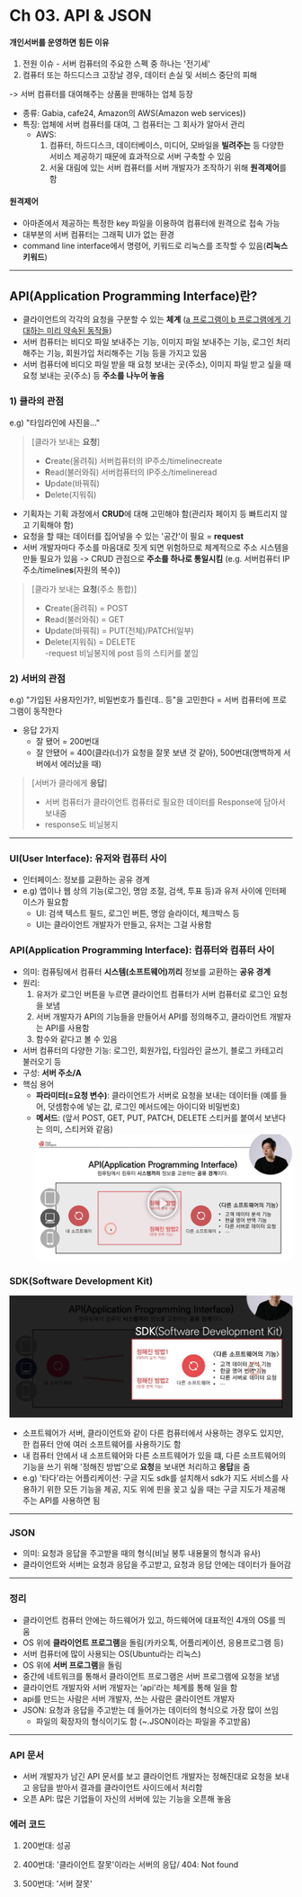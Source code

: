 # Ch 03. API & JSON
#### 개인서버를 운영하면 힘든 이유
1. 전원 이슈 - 서버 컴퓨터의 주요한 스펙 중 하나는 '전기세'
2. 컴퓨터 또는 하드디스크 고장날 경우, 데이터 손실 및 서비스 중단의 피해

-> 서버 컴퓨터를 대여해주는 상품을 판매하는 업체 등장 
- 종류: Gabia, cafe24, Amazon의 AWS(Amazon web services)) 
- 특징: 업체에 서버 컴퓨터를 대여, 그 컴퓨터는 그 회사가 알아서 관리
  - AWS: 
    1) 컴퓨터, 하드디스크, 데이터베이스, 미디어, 모바일을 **빌려주는** 등 다양한 서비스 제공하기 때문에 효과적으로 서버 구축할 수 있음
    2) 서울 대림에 있는 서버 컴퓨터를 서버 개발자가 조작하기 위해 **원격제어**를 함

#### 원격제어
- 아마존에서 제공하는 특정한 key 파일을 이용하여 컴퓨터에 원격으로 접속 가능
- 대부분의 서버 컴퓨터는 그래픽 UI가 없는 환경 
- command line interface에서 명령어, 키워드로 리눅스를 조작할 수 있음(**리눅스 키워드**)
---
## API(Application Programming Interface)란?
- 클라이언트의 각각의 요청을 구분할 수 있는 **체계** (<u>a 프로그램이 b 프로그램에게 기대하는 미리 약속된 동작들</u>)
- 서버 컴퓨터는 비디오 파일 보내주는 기능, 이미지 파일 보내주는 기능, 로그인 처리해주는 기능, 회원가입 처리해주는 기능 등을 가지고 있음
- 서버 컴퓨터에 비디오 파일 받을 때 요청 보내는 곳(주소), 이미지 파일 받고 싶을 때 요청 보내는 곳(주소) 등 **주소를 나누어 놓음**

### 1) 클라의 관점
e.g) "타임라인에 사진을..."

> [클라가 보내는 **요청**]
>- **C**reate(올려줘) 서버컴퓨터의 IP주소/timelinecreate
>- **R**ead(불러와줘) 서버컴퓨터의 IP주소/timelineread
>- **U**pdate(바꿔줘) 
>- **D**elete(지워줘)

- 기획자는 기획 과정에서 **CRUD**에 대해 고민해야 함(관리자 페이지 등 빠트리지 않고 기획해야 함)
- 요청을 할 때는 데이터를 집어넣을 수 있는 '공간'이 필요 = **request**
- 서버 개발자마다 주소를 마음대로 짓게 되면 위험하므로 체계적으로 주소 시스템을 만들 필요가 있음
-> CRUD 관점으로 **주소를 하나로 통일시킴** (e.g. 서버컴퓨터 IP주소/timeline**s**(자원의 복수))

> [클라가 보내는 **요청**(주소 통합)]
>- **C**reate(올려줘) = POST
>- **R**ead(불러와줘) = GET
>- **U**pdate(바꿔줘) = PUT(전체)/PATCH(일부)
>- **D**elete(지워줘) = DELETE </br>
> -request 비닐봉지에 post 등의 스티커를 붙임

### 2) 서버의 관점
e.g) "가입된 사용자인가?, 비밀번호가 틀린데.. 등"을 고민한다 = 서버 컴퓨터에 프로그램이 동작한다
- 응답 2가지 
   - 잘 됐어 = 200번대
   - 잘 안됐어 = 400(클라(너)가 요청을 잘못 보낸 것 같아), 500번대(명백하게 서버에서 에러났을 때)

> [서버가 클라에게 **응답**]
> - 서버 컴퓨터가 클라이언트 컴퓨터로 필요한 데이터를 Response에 담아서 보내줌
> - response도 비닐봉지
---
### UI(User Interface): 유저와 컴퓨터 사이
- 인터페이스: 정보를 교환하는 공유 경계
- e.g) 앱이나 웹 상의 기능(로그인, 명암 조절, 검색, 투표 등)과 유저 사이에 인터페이스가 필요함
  - UI: 검색 텍스트 필드, 로그인 버튼, 명암 슬라이더, 체크박스 등
  - UI는 클라이언트 개발자가 만들고, 유저는 그걸 사용함

### API(Application Programming Interface): 컴퓨터와 컴퓨터 사이
- 의미: 컴퓨팅에서 컴퓨터 **시스템(소프트웨어)끼리** 정보를 교환하는 **공유 경계**
- 원리: 
   1) 유저가 로그인 버튼을 누르면 클라이언트 컴퓨터가 서버 컴퓨터로 로그인 요청을 보냄
   2) 서버 개발자가 API의 기능들을 만들어서 API를 정의해주고, 클라이언트 개발자는 API를 사용함
   3) 함수와 같다고 볼 수 있음
- 서버 컴퓨터의 다양한 기능: 로그인, 회원가입, 타임라인 글쓰기, 블로그 카테고리 불러오기 등
- 구성: **서버 주소/A**
- 핵심 용어
  - **파라미터(=요청 변수)**: 클라이언트가 서버로 요청을 보내는 데이터들 (예를 들어, 덧셈함수에 넣는 값, 로그인 메서드에는 아이디와 비밀번호)
  - **메서드**: (앞서 POST, GET, PUT, PATCH, DELETE 스티커를 붙여서 보낸다는 의미, 스티커와 같음)
![img_3.png](img_3.png)

### SDK(Software Development Kit)

![img_4.png](img_4.png)
- 소프트웨어가 서버, 클라이언트와 같이 다른 컴퓨터에서 사용하는 경우도 있지만, 한 컴퓨터 안에 여러 소프트웨어를 사용하기도 함 
- 내 컴퓨터 안에서 내 소프트웨어와 다른 소프트웨어가 있을 떄, 다른 소프트웨어의 기능을 쓰기 위해 '정해진 방법'으로 **요청**을 보내면 처리하고 **응답**을 줌 
- e.g) '타다'라는 어플리케이션: 구글 지도 sdk를 설치해서 sdk가 지도 서비스를 사용하기 위한 모든 기능을 제공, 지도 위에 핀을 꽂고 싶을 때는 구글 지도가 제공해주는 API를 사용하면 됨 

---
### JSON
- 의미: 요청과 응답을 주고받을 때의 형식(비닐 봉투 내용물의 형식과 유사)
- 클라이언트와 서버는 요청과 응답을 주고받고, 요청과 응답 안에는 데이터가 들어감
  
---
### 정리
- 클라이언트 컴퓨터 안에는 하드웨어가 있고, 하드웨어에 대표적인 4개의 OS를 띄움 
- OS 위에 **클라이언트 프로그램**을 돌림(카카오톡, 어플리케이션, 응용프로그램 등)
- 서버 컴퓨터에 많이 사용되는 OS(Ubuntu라는 리눅스)
- OS 위에 **서버 프로그램**을 돌림
- 중간에 네트워크를 통해서 클라이언트 프로그램은 서버 프로그램에 요청을 보냄
- 클라이언트 개발자와 서버 개발자는 'api'라는 체계를 통해 일을 함
- api를 만드는 사람은 서버 개발자, 쓰는 사람은 클라이언트 개발자
- JSON: 요청과 응답을 주고받는 데 들어가는 데이터의 형식으로 가장 많이 쓰임
  - 파일의 확장자의 형식이기도 함 (~.JSON이라는 파일을 주고받음)
---
### API 문서
- 서버 개발자가 남긴 API 문서를 보고 클라이언트 개발자는 정해진대로 요청을 보내고 응답을 받아서 결과를 클라이언트 사이드에서 처리함
- 오픈 API: 많은 기업들이 자신의 서버에 있는 기능을 오픈해 놓음 

### 에러 코드
1) 200번대: 성공
2) 400번대: '클라이언트 잘못'이라는 서버의 응답/ 404: Not found

3) 500번대: '서버 잘못'

